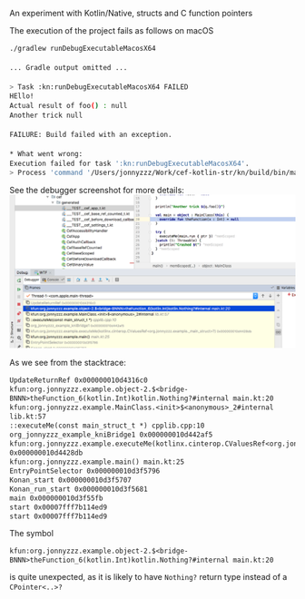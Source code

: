 An experiment with Kotlin/Native, structs and C function pointers


The execution of the project fails as follows on macOS

```bash
./gradlew runDebugExecutableMacosX64

... Gradle output omitted ...

> Task :kn:runDebugExecutableMacosX64 FAILED
HEllo! 
Actual result of foo() : null
Another trick null

FAILURE: Build failed with an exception.

* What went wrong:
Execution failed for task ':kn:runDebugExecutableMacosX64'.
> Process 'command '/Users/jonnyzzz/Work/cef-kotlin-str/kn/build/bin/macosX64/debugExecutable/kn.kexe'' finished with non-zero exit value 139
```

See the debugger screenshot for more details:
![](debugger-screenshot.png)

As we see from the stacktrace: 
```
UpdateReturnRef 0x000000010d4316c0
kfun:org.jonnyzzz.example.object-2.$<bridge-BNNN>theFunction_6(kotlin.Int)kotlin.Nothing?#internal main.kt:20
kfun:org.jonnyzzz.example.MainClass.<init>$<anonymous>_2#internal lib.kt:57
::executeMe(const main_struct_t *) cpplib.cpp:10
org_jonnyzzz_example_kniBridge1 0x000000010d442af5
kfun:org.jonnyzzz.example.executeMe(kotlinx.cinterop.CValuesRef<org.jonnyzzz.example._main_struct>?) 0x000000010d4428db
kfun:org.jonnyzzz.example.main() main.kt:25
EntryPointSelector 0x000000010d3f5796
Konan_start 0x000000010d3f5707
Konan_run_start 0x000000010d3f5681
main 0x000000010d3f55fb
start 0x00007fff7b114ed9
start 0x00007fff7b114ed9
```

The symbol
```
kfun:org.jonnyzzz.example.object-2.$<bridge-BNNN>theFunction_6(kotlin.Int)kotlin.Nothing?#internal main.kt:20
``` 
is quite unexpected, as it is likely to have `Nothing?` return type instead of a `CPointer<..>?`


